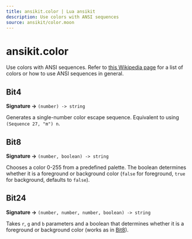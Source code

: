 ```yaml
---
title: ansikit.color | Lua ansikit
description: Use colors with ANSI sequences
source: ansikit/color.moon
---
```


# ansikit.color

Use colors with ANSI sequences. Refer to [this Wikipedia page](https://en.wikipedia.org/wiki/ANSI_escape_code) for a list of colors or how to use ANSI sequences in general.

## Bit4

**Signature →** `(number) -> string`<br>

Generates a single-number color escape sequence. Equivalent to using `(Sequence 27, "m") n`.

## Bit8

**Signature →** `(number, boolean) -> string`<br>

Chooses a color 0-255 from a predefined palette. The boolean determines whether it is a foreground or background color (`false` for foreground, `true` for background, defaults to `false`).

## Bit24

**Signature →** `(number, number, number, boolean) -> string`<br>

Takes `r`, `g` and `b` parameters and a boolean that determines whether it is a foreground or background color (works as in [Bit8](#Bit8)).